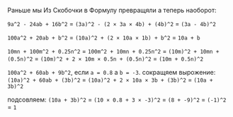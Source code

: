 Раньше мы Из Скобочки в Формулу превращяли а теперь наоборот:

`9a^2 - 24ab + 16b^2` = `(3a)^2 - (2 × 3a × 4b) + (4b)^2` = `(3a - 4b)^2`

`100a^2 + 20ab + b^2` = `(10a)^2 + (2 × 10a × 1b) + b^2` = `10a + b`

`10mn + 100m^2 + 0.25n^2` = `100m^2 + 10mn + 0.25n^2` = `(10m)^2 + 10mn + (0.5n)^2` = `(10m)^2 + 2 × 10m × 0.5n + (0.5n)^2` = `(10m + 0.5n)^2`

`100a^2 + 60ab + 9b^2`, если `a = 0.8` а `b = -3`. сокращяем вырожение: `(10a)^2 + 60ab + (3b)^2` = `(10a)^2 + 2 × 10a × 3b + (3b)^2` = `(10a + 3b)^2`

подсовляем: `(10a + 3b)^2` = `(10 × 0.8 + 3 × -3)^2` = `(8 + -9)^2` = `(-1)^2` = `1`
